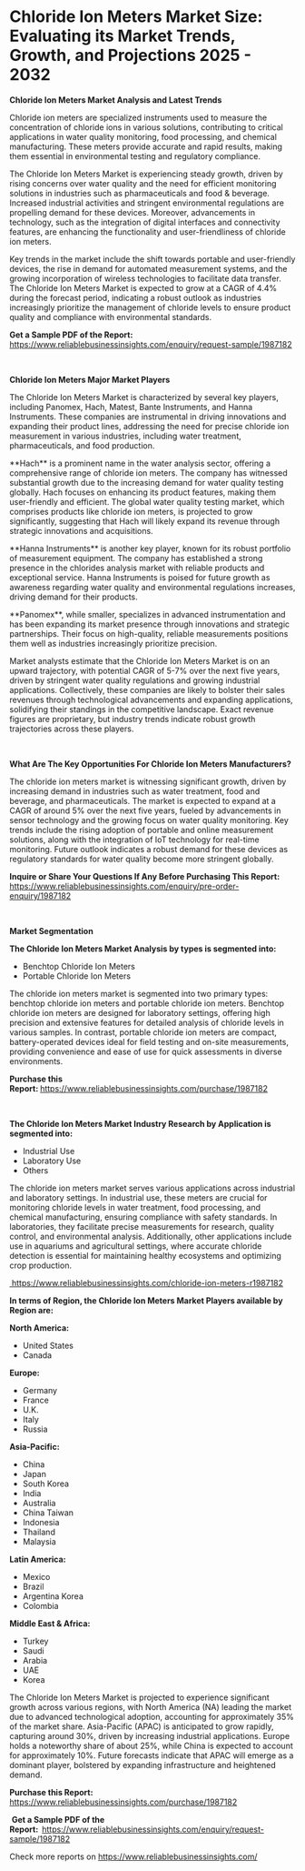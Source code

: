 <p><h1>Chloride Ion Meters Market Size: Evaluating its Market Trends, Growth, and Projections 2025 - 2032</h1></p><p><strong>Chloride Ion Meters Market Analysis and Latest Trends</strong></p>
<p><p>Chloride ion meters are specialized instruments used to measure the concentration of chloride ions in various solutions, contributing to critical applications in water quality monitoring, food processing, and chemical manufacturing. These meters provide accurate and rapid results, making them essential in environmental testing and regulatory compliance.</p><p>The Chloride Ion Meters Market is experiencing steady growth, driven by rising concerns over water quality and the need for efficient monitoring solutions in industries such as pharmaceuticals and food & beverage. Increased industrial activities and stringent environmental regulations are propelling demand for these devices. Moreover, advancements in technology, such as the integration of digital interfaces and connectivity features, are enhancing the functionality and user-friendliness of chloride ion meters.</p><p>Key trends in the market include the shift towards portable and user-friendly devices, the rise in demand for automated measurement systems, and the growing incorporation of wireless technologies to facilitate data transfer. The Chloride Ion Meters Market is expected to grow at a CAGR of 4.4% during the forecast period, indicating a robust outlook as industries increasingly prioritize the management of chloride levels to ensure product quality and compliance with environmental standards.</p></p>
<p><strong>Get a Sample PDF of the Report:&nbsp;</strong> <a href="https://www.reliablebusinessinsights.com/enquiry/request-sample/1987182?utm_campaign=2641&utm_medium=2&utm_source=Github&utm_content=ia&utm_term=02032025&utm_id=chloride-ion-meters">https://www.reliablebusinessinsights.com/enquiry/request-sample/1987182</a></p>
<p>&nbsp;</p>
<p><strong>Chloride Ion Meters Major Market Players</strong></p>
<p><p>The Chloride Ion Meters Market is characterized by several key players, including Panomex, Hach, Matest, Bante Instruments, and Hanna Instruments. These companies are instrumental in driving innovations and expanding their product lines, addressing the need for precise chloride ion measurement in various industries, including water treatment, pharmaceuticals, and food production.</p><p>**Hach** is a prominent name in the water analysis sector, offering a comprehensive range of chloride ion meters. The company has witnessed substantial growth due to the increasing demand for water quality testing globally. Hach focuses on enhancing its product features, making them user-friendly and efficient. The global water quality testing market, which comprises products like chloride ion meters, is projected to grow significantly, suggesting that Hach will likely expand its revenue through strategic innovations and acquisitions.</p><p>**Hanna Instruments** is another key player, known for its robust portfolio of measurement equipment. The company has established a strong presence in the chlorides analysis market with reliable products and exceptional service. Hanna Instruments is poised for future growth as awareness regarding water quality and environmental regulations increases, driving demand for their products.</p><p>**Panomex**, while smaller, specializes in advanced instrumentation and has been expanding its market presence through innovations and strategic partnerships. Their focus on high-quality, reliable measurements positions them well as industries increasingly prioritize precision.</p><p>Market analysts estimate that the Chloride Ion Meters Market is on an upward trajectory, with potential CAGR of 5-7% over the next five years, driven by stringent water quality regulations and growing industrial applications. Collectively, these companies are likely to bolster their sales revenues through technological advancements and expanding applications, solidifying their standings in the competitive landscape. Exact revenue figures are proprietary, but industry trends indicate robust growth trajectories across these players.</p></p>
<p>&nbsp;</p>
<p><strong>What Are The Key Opportunities For Chloride Ion Meters Manufacturers?</strong></p>
<p><p>The chloride ion meters market is witnessing significant growth, driven by increasing demand in industries such as water treatment, food and beverage, and pharmaceuticals. The market is expected to expand at a CAGR of around 5% over the next five years, fueled by advancements in sensor technology and the growing focus on water quality monitoring. Key trends include the rising adoption of portable and online measurement solutions, along with the integration of IoT technology for real-time monitoring. Future outlook indicates a robust demand for these devices as regulatory standards for water quality become more stringent globally.</p></p>
<p><strong>Inquire or Share Your Questions If Any Before Purchasing This Report:</strong> <a href="https://www.reliablebusinessinsights.com/enquiry/pre-order-enquiry/1987182?utm_campaign=2641&utm_medium=2&utm_source=Github&utm_content=ia&utm_term=02032025&utm_id=chloride-ion-meters">https://www.reliablebusinessinsights.com/enquiry/pre-order-enquiry/1987182</a></p>
<p>&nbsp;</p>
<p><strong>Market Segmentation</strong></p>
<p><strong>The Chloride Ion Meters Market Analysis by types is segmented into:</strong></p>
<p><ul><li>Benchtop Chloride Ion Meters</li><li>Portable Chloride Ion Meters</li></ul></p>
<p><p>The chloride ion meters market is segmented into two primary types: benchtop chloride ion meters and portable chloride ion meters. Benchtop chloride ion meters are designed for laboratory settings, offering high precision and extensive features for detailed analysis of chloride levels in various samples. In contrast, portable chloride ion meters are compact, battery-operated devices ideal for field testing and on-site measurements, providing convenience and ease of use for quick assessments in diverse environments.</p></p>
<p><strong>Purchase this Report:&nbsp;</strong><a href="https://www.reliablebusinessinsights.com/purchase/1987182?utm_campaign=2641&utm_medium=2&utm_source=Github&utm_content=ia&utm_term=02032025&utm_id=chloride-ion-meters">https://www.reliablebusinessinsights.com/purchase/1987182</a></p>
<p>&nbsp;</p>
<p><strong>The Chloride Ion Meters Market Industry Research by Application is segmented into:</strong></p>
<p><ul><li>Industrial Use</li><li>Laboratory Use</li><li>Others</li></ul></p>
<p><p>The chloride ion meters market serves various applications across industrial and laboratory settings. In industrial use, these meters are crucial for monitoring chloride levels in water treatment, food processing, and chemical manufacturing, ensuring compliance with safety standards. In laboratories, they facilitate precise measurements for research, quality control, and environmental analysis. Additionally, other applications include use in aquariums and agricultural settings, where accurate chloride detection is essential for maintaining healthy ecosystems and optimizing crop production.</p></p>
<p><a href="https://www.reliablebusinessinsights.com/chloride-ion-meters-r1987182?utm_campaign=2641&utm_medium=2&utm_source=Github&utm_content=ia&utm_term=02032025&utm_id=chloride-ion-meters">&nbsp;https://www.reliablebusinessinsights.com/chloride-ion-meters-r1987182</a></p>
<p><strong>In terms of Region, the Chloride Ion Meters Market Players available by Region are:</strong></p>
<p>
    <p> <strong> North America: </strong>
        <ul>
            <li>United States</li>
            <li>Canada</li>
        </ul>
        </p> 
    <p> <strong> Europe: </strong>
        <ul>
            <li>Germany</li>
            <li>France</li>
            <li>U.K.</li>
            <li>Italy</li>
            <li>Russia</li>
        </ul>
        </p> 
    <p> <strong> Asia-Pacific: </strong>
        <ul>
            <li>China</li>
            <li>Japan</li>
            <li>South Korea</li>
            <li>India</li>
            <li>Australia</li>
            <li>China Taiwan</li>
            <li>Indonesia</li>
            <li>Thailand</li>
            <li>Malaysia</li>
        </ul>
        </p> 
    <p> <strong> Latin America: </strong>
        <ul>
            <li>Mexico</li>
            <li>Brazil</li>
            <li>Argentina Korea</li>
            <li>Colombia</li>
        </ul>
        </p> 
    <p> <strong> Middle East & Africa: </strong>
        <ul>
            <li>Turkey</li>
            <li>Saudi</li>
            <li>Arabia</li>
            <li>UAE</li>
            <li>Korea</li>
        </ul>
    </p>
    </p>
<p><p>The Chloride Ion Meters Market is projected to experience significant growth across various regions, with North America (NA) leading the market due to advanced technological adoption, accounting for approximately 35% of the market share. Asia-Pacific (APAC) is anticipated to grow rapidly, capturing around 30%, driven by increasing industrial applications. Europe holds a noteworthy share of about 25%, while China is expected to account for approximately 10%. Future forecasts indicate that APAC will emerge as a dominant player, bolstered by expanding infrastructure and heightened demand.</p></p>
<p><strong>Purchase this Report: </strong><a href="https://www.reliablebusinessinsights.com/purchase/1987182?utm_campaign=2641&utm_medium=2&utm_source=Github&utm_content=ia&utm_term=02032025&utm_id=chloride-ion-meters">https://www.reliablebusinessinsights.com/purchase/1987182</a></p>
<p>&nbsp;<strong>Get a Sample PDF of the Report:&nbsp;&nbsp;</strong><a href="https://www.reliablebusinessinsights.com/enquiry/request-sample/1987182?utm_campaign=2641&utm_medium=2&utm_source=Github&utm_content=ia&utm_term=02032025&utm_id=chloride-ion-meters">https://www.reliablebusinessinsights.com/enquiry/request-sample/1987182</a></p>
<p><strong></strong></p>
<p>Check more reports on <a href="https://www.reliablebusinessinsights.com/?utm_campaign=2641&utm_medium=2&utm_source=Github&utm_content=ia&utm_term=02032025&utm_id=chloride-ion-meters">https://www.reliablebusinessinsights.com/</a></p>